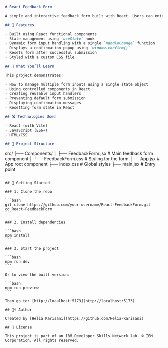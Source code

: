 
```markdown
# React Feedback Form

A simple and interactive feedback form built with React. Users can enter their name, email, feedback, and a rating from 1 to 5. The form displays a confirmation dialog before submission and resets itself upon confirmation.

## 🌟 Features

- Built using React functional components
- State management using `useState` hook
- Dynamic form input handling with a single `handleChange` function
- Displays a confirmation popup using `window.confirm()`
- Resets form after successful submission
- Styled with a custom CSS file

## 🧠 What You’ll Learn

This project demonstrates:

- How to manage multiple form inputs using a single state object
- Using controlled components in React
- Creating reusable input handlers
- Preventing default form submission
- Displaying confirmation messages
- Resetting form state in React

## 🛠️ Technologies Used

- React (with Vite)
- JavaScript (ES6+)
- HTML/CSS

## 📂 Project Structure

```

src/
├── Components/
│   ├── FeedbackForm.jsx      # Main feedback form component
│   └── FeedbackForm.css      # Styling for the form
├── App.jsx                   # App root component
├── index.css                 # Global styles
├── main.jsx                  # Entry point

````

## 🚀 Getting Started

### 1. Clone the repo

```bash
git clone https://github.com/your-username/React-FeedbackForm.git
cd React-FeedbackForm
```

### 2. Install dependencies

```bash
npm install
```

### 3. Start the project

```bash
npm run dev
```

Or to view the built version:

```bash
npm run preview
```

Then go to: [http://localhost:5173](http://localhost:5173)

## 🙋‍♀️ Author

Created by [Helia Karisani](https://github.com/Helia-Karisani)

## 📄 License

This project is part of an IBM Developer Skills Network lab. © IBM Corporation. All rights reserved.
